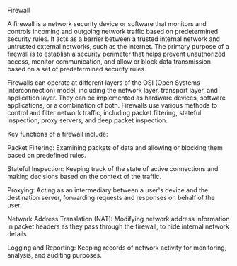 Firewall

A firewall is a network security device or software that monitors and controls incoming and outgoing network traffic based on predetermined security rules. It acts as a barrier between a trusted internal network and untrusted external networks, such as the internet. The primary purpose of a firewall is to establish a security perimeter that helps prevent unauthorized access, monitor communication, and allow or block data transmission based on a set of predetermined security rules.

Firewalls can operate at different layers of the OSI (Open Systems Interconnection) model, including the network layer, transport layer, and application layer. They can be implemented as hardware devices, software applications, or a combination of both. Firewalls use various methods to control and filter network traffic, including packet filtering, stateful inspection, proxy servers, and deep packet inspection.

Key functions of a firewall include:

Packet Filtering: Examining packets of data and allowing or blocking them based on predefined rules.

Stateful Inspection: Keeping track of the state of active connections and making decisions based on the context of the traffic.

Proxying: Acting as an intermediary between a user's device and the destination server, forwarding requests and responses on behalf of the user.

Network Address Translation (NAT): Modifying network address information in packet headers as they pass through the firewall, to hide internal network details.

Logging and Reporting: Keeping records of network activity for monitoring, analysis, and auditing purposes.
